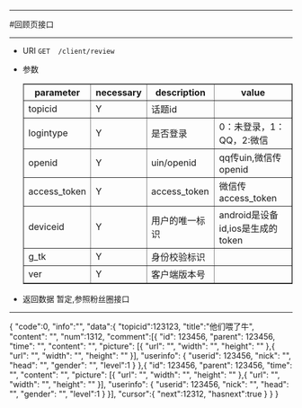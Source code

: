 ***
#回顾页接口
***
* URI `GET	/client/review`
* 参数
	
	<table border="1">
	<tr>
		<th>parameter</th><th>necessary</th><th>description</th><th>value</th>
	</tr>
    <tr>
    	<td>topicid</td><td>Y</td><td>话题id</td><td></td>
    </tr>
	<tr>
    	<td>logintype</td><td>Y</td><td>是否登录</td><td>0：未登录，1：QQ，2:微信</td>
    </tr>
	<tr>
    	<td>openid</td><td>Y</td><td>uin/openid</td><td>qq传uin,微信传openid</td>
    </tr>
	<tr>
    	<td>access_token</td><td>Y</td><td>access_token</td><td>微信传access_token</td>
    </tr>
	<tr>
    	<td>deviceid</td><td>Y</td><td>用户的唯一标识</td><td>android是设备id,ios是生成的token</td>
    </tr>
	<tr>
    	<td>g_tk</td><td>Y</td><td>身份校验标识</td><td></td>
    </tr>
	<tr>
    	<td>ver</td><td>Y</td><td>客户端版本号</td><td></td>
    </tr>
	</table>
* 返回数据
暂定,参照粉丝圈接口

***
{
    "code":0,
    "info":"",
    "data":{
        "topicid":123123,
        "title":"他们喂了牛",
        "content": "",
        "num":1312,
        "comment":[{
            "id": 123456,
            "parent": 123456,
            "time": "",
            "content": "",
            "picture": [{
                "url": "",
                "width": "",
                "height": ""
            },{
                "url": "",
                "width": "",
                "height": ""
            }],
            "userinfo": {
                "userid": 123456,
                "nick": "",
                "head": "",
                "gender": "",
                "level":1
            }
        },{
            "id": 123456,
            "parent": 123456,
            "time": "",
            "content": "",
            "picture": [{
                "url": "",
                "width": "",
                "height": ""
            },{
                "url": "",
                "width": "",
                "height": ""
            }],
            "userinfo": {
                "userid": 123456,
                "nick": "",
                "head": "",
                "gender": "",
                "level":1
            }
        }],
        "cursor":{
            "next":12312,
            "hasnext":true
        }
    }
}